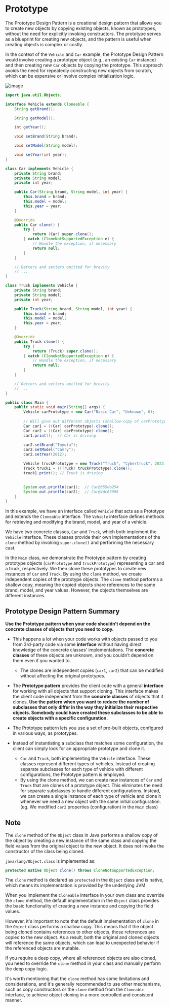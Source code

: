 # Prototype
The Prototype Design Pattern is a creational design pattern that allows you to create new objects by copying existing objects, known as prototypes, without the need for explicitly invoking constructors. The prototype serves as a blueprint for creating new objects, and the pattern is useful when creating objects is complex or costly.

In the context of the `Vehicle` and `Car` example, the Prototype Design Pattern would involve creating a prototype object (e.g., an existing `Car` instance) and then creating new `Car` objects by copying the prototype. This approach avoids the need for repeatedly constructing new objects from scratch, which can be expensive or involve complex initialization logic.

![image](https://github.com/boushphong/Design-Patterns/assets/59940078/8e0047e5-2eee-4b29-9f53-932e601953e6)

```java
import java.util.Objects;

interface Vehicle extends Cloneable {
    String getBrand();

    String getModel();

    int getYear();

    void setBrand(String brand);

    void setModel(String model);

    void setYear(int year);
}

class Car implements Vehicle {
    private String brand;
    private String model;
    private int year;

    public Car(String brand, String model, int year) {
        this.brand = brand;
        this.model = model;
        this.year = year;
    }

    @Override
    public Car clone() {
        try {
            return (Car) super.clone();
        } catch (CloneNotSupportedException e) {
            // Handle the exception, if necessary
            return null;
        }
    }

    // Getters and setters omitted for brevity
    // ...
}

class Truck implements Vehicle {
    private String brand;
    private String model;
    private int year;

    public Truck(String brand, String model, int year) {
        this.brand = brand;
        this.model = model;
        this.year = year;
    }

    @Override
    public Truck clone() {
        try {
            return (Truck) super.clone();
        } catch (CloneNotSupportedException e) {
            // Handle the exception, if necessary
            return null;
        }
    }

    // Getters and setters omitted for brevity
    // ...
}

public class Main {
    public static void main(String[] args) {
        Vehicle carPrototype = new Car("Basic Car", "Unknown", 0);
        
        // Will give out different objects (shallow-copy of carPrototype)
        Car car1 = ((Car) carPrototype).clone(); 
        Car car2 = ((Car) carPrototype).clone();
        car1.print();  // Car is driving
        
        car2.setBrand("Toyota");
        car2.setModel("Camry");
        car2.setYear(2012);

        Vehicle truckPrototype = new Truck("Truck", "Cybertruck", 2023);
        Truck truck1 = ((Truck) truckPrototype).clone();
        truck1.print(); // Truck is driving
        
        
        System.out.println(car1);  // Car@355da254
        System.out.println(car2);  // Car@4dc63996
    }
}
```
In this example, we have an interface called `Vehicle` that acts as a Prototype and extends the `Cloneable` interface. The `Vehicle` interface defines methods for retrieving and modifying the brand, model, and year of a vehicle.

We have two concrete classes, `Car` and `Truck`, which both implement the `Vehicle` interface. These classes provide their own implementations of the `clone` method by invoking `super.clone()` and performing the necessary cast.

In the `Main` class, we demonstrate the Prototype pattern by creating prototype objects (`carPrototype` and `truckPrototype`) representing a car and a truck, respectively. We then clone these prototypes to create new instances of `Car` and `Truck`. By using the `clone` method, we create independent copies of the prototype objects. The `clone` method performs a shallow copy, meaning the copied objects share references to the same brand, model, and year values. However, the objects themselves are different instances.

## Prototype Design Pattern Summary
**Use the **Prototype pattern** when your code shouldn’t depend on the **concrete classes** of objects that you need to copy.**

- This happens a lot when your code works with objects passed to you from 3rd-party code via some **interface** without having direct knowledge of the concrete classes' implementations. The **concrete classes** of these objects are unknown, and you couldn’t depend on them even if you wanted to.
  - The clones are independent copies (`car1`, `car2`) that can be modified without affecting the original prototypes.
- The **Prototype pattern** provides the client code with a general **interface** for working with all objects that support cloning. This interface makes the client code independent from the **concrete classes** of objects that it clones.
**Use the pattern when you want to reduce the number of subclasses that only differ in the way they initialize their respective objects. Somebody could have created these subclasses to be able to create objects with a specific configuration.**

- The Prototype pattern lets you use a set of pre-built objects, configured in various ways, as prototypes.
- Instead of instantiating a subclass that matches some configuration, the client can simply look for an appropriate prototype and clone it.
  - `Car` and `Truck`, both implementing the `Vehicle` interface. These classes represent different types of vehicles. Instead of creating separate subclasses for each type of vehicle with different configurations, the Prototype pattern is employed.
  - By using the clone method, we can create new instances of `Car` and `Truck` that are clones of a prototype object. This eliminates the need for separate subclasses to handle different configurations. Instead, we can create a single instance of each type of vehicle and clone it whenever we need a new object with the same initial configuration. (eg. We modified `car2` properties (configuration) in the `Main` class)

## Note
The `clone` method of the `Object` class in Java performs a shallow copy of the object by creating a new instance of the same class and copying the field values from the original object to the new object. It does not invoke the constructor of the class being cloned.

`java/lang/Object.class` is implemented as:
```java
protected native Object clone() throws CloneNotSupportedException;
```

The `clone` method is declared as `protected` in the `Object` class and is native, which means its implementation is provided by the underlying JVM.

When you implement the `Cloneable` interface in your own class and override the `clone` method, the default implementation in the `Object` class provides the basic functionality of creating a new instance and copying the field values.

However, it's important to note that the default implementation of `clone` in the `Object` class performs a shallow copy. This means that if the object being cloned contains references to other objects, those references are copied to the new object. As a result, both the original and cloned objects will reference the same objects, which can lead to unexpected behavior if the referenced objects are mutable.

If you require a deep copy, where all referenced objects are also cloned, you need to override the `clone` method in your class and manually perform the deep copy logic.

It's worth mentioning that the `clone` method has some limitations and considerations, and it's generally recommended to use other mechanisms, such as copy constructors or the `clone` method from the `Cloneable` interface, to achieve object cloning in a more controlled and consistent manner.
